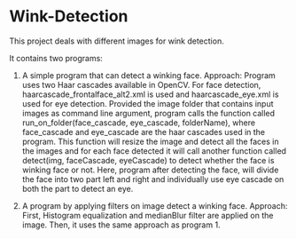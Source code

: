 # Wink-Detection
This project deals with different images for wink detection.

It contains two programs:
1.	A simple program that can detect a winking face.
Approach: Program uses two Haar cascades available in OpenCV. For face detection, haarcascade_frontalface_alt2.xml is used and haarcascade_eye.xml is used for eye detection. Provided the image folder that contains input images as command line argument, program calls the function called run_on_folder(face_cascade, eye_cascade, folderName), where face_cascade and eye_cascade are the haar cascades used in the program. This function will resize the image and detect all the faces in the images and for each face detected it will call another function called detect(img, faceCascade, eyeCascade) to detect whether the face is winking face or not. Here, program after detecting the face, will divide the face into two part left and right and individually use eye cascade on both the part to detect an eye.

2.	A program by applying filters on image detect a winking face.
Approach: First, Histogram equalization and medianBlur filter are applied on the image. Then, it uses the same approach as program 1.


